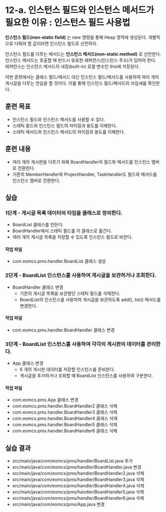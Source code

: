 # 12-a. 인스턴스 필드와 인스턴스 메서드가 필요한 이유 : 인스턴스 필드 사용법

**인스턴스 필드(non-static field)** 는 new 명령을 통해 Heap 영역에 생성된다.
개별적으로 다뤄야 할 값이라면 인스턴스 필드로 선언하라.

인스턴스 필드를 다루는 메서드는 **인스턴스 메서드(non-static method)** 로 선언한다.
인스턴스 메서드는 호출할 때 반드시 유효한 레퍼런스(인스턴스 주소)가 있어야 한다.
레퍼런스는 인스턴스 메서드의 내장(built-in) 로컬 변수인 this에 저장된다.

이번 훈련에서는 클래스 필드/메서드 대신 인스턴스 필드/메서드를 사용하여
여러 개의 게시글을 다루는 연습을 할 것이다.
이를 통해 인스턴스 필드/메서드의 쓰임새를 확인한다. 

## 훈련 목표

- 인스턴스 필드와 인스턴스 메서드를 사용할 수 있다.
- 스태틱 필드와 인스턴스 필드의 차이점과 용도를 이해한다.
- 스태틱 메서드와 인스턴스 메서드의 차이점과 용도를 이해한다.

## 훈련 내용

- 여러 개의 게시판을 다루기 위해 BoardHandler의 필드와 메서드를 인스턴스 멤버로 전환한다. 
- 기존의 MemberHandler와 ProjectHandler, TaskHandler도 필드와 메서드를 인스턴스 멤버로 전환한다.

## 실습

### 1단계 - 게시글 목록 데이터의 타입을 클래스로 정의한다.

- BoardList 클래스를 만든다.
- BoardHandler에서 스태틱 필드를 이 클래스로 옮긴다.
- 여러 개의 게시글 목록을 저장할 수 있도록 인스턴스 필드로 바꾼다.

#### 작업 파일 
- com.eomcs.pms.handler.BoardList 클래스 생성

### 2단계 - BoardList 인스턴스를 사용하여 게시글을 보관하거나 조회한다.

- BoardHandler 클래스 변경
  - 기존의 게시글 목록을 보관했던 스태틱 필드를 삭제한다.
  - BoardList의 인스턴스를 사용하여 게시글을 보관하도록 add(), list() 메서드를 변경한다.

#### 작업 파일 
- com.eomcs.pms.handler.BoardHandler 클래스 변경

### 3단계 - BoardList 인스턴스를 사용하여 각각의 게시판의 데이터를 관리한다.

- App 클래스 변경
  - 6 개의 게시판 데이터를 저장할 인스턴스를 준비한다.
  - 게시글을 추가하거나 조회할 때 BoardList 인스턴스를 사용하여 구분한다.

#### 작업 파일 
- com.eomcs.pms.App 클래스 변경
- com.eomcs.pms.handler.BoardHandler2 클래스 삭제
- com.eomcs.pms.handler.BoardHandler3 클래스 삭제
- com.eomcs.pms.handler.BoardHandler4 클래스 삭제
- com.eomcs.pms.handler.BoardHandler5 클래스 삭제
- com.eomcs.pms.handler.BoardHandler6 클래스 삭제

## 실습 결과

- src/main/java/com/eomcs/pms/handler/BoardList.java 추가
- src/main/java/com/eomcs/pms/handler/BoardHandler.java 변경
- src/main/java/com/eomcs/pms/handler/BoardHandler2.java 삭제
- src/main/java/com/eomcs/pms/handler/BoardHandler3.java 삭제
- src/main/java/com/eomcs/pms/handler/BoardHandler4.java 삭제
- src/main/java/com/eomcs/pms/handler/BoardHandler5.java 삭제
- src/main/java/com/eomcs/pms/handler/BoardHandler6.java 삭제
- src/main/java/com/eomcs/pms/App.java 변경